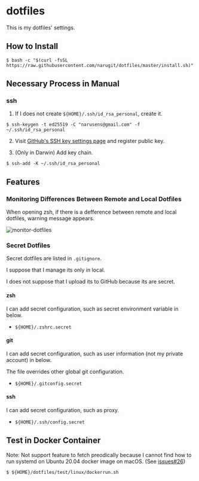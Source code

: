 # dotfiles

This is my dotfiles' settings.

## How to Install

```console
$ bash -c "$(curl -fsSL https://raw.githubusercontent.com/narugit/dotfiles/master/install.sh)"
```

## Necessary Process in Manual
### ssh 
1. If I does not create `${HOME}/.ssh/id_rsa_personal`, create it.
```console
$ ssh-keygen -t ed25519 -C "narusens@gmail.com" -f ~/.ssh/id_rsa_personal
```

2. Visit [GitHub's SSH key settings page](https://github.com/settings/keys) and register public key.

3. (Only in Darwin) Add key chain.
```console
$ ssh-add -K ~/.ssh/id_rsa_personal
```

## Features
### Monitoring Differences Between Remote and Local Dotfiles
When opening zsh, if there is a defference between remote and local dotfiles, warning message appears.

![monitor-dotfiles](https://user-images.githubusercontent.com/51317139/134848314-2051a95a-15ae-4f40-bbeb-d4188c85ef3f.png)

### Secret Dotfiles
Secret dotfiles are listed in `.gitignore`.

I suppose that I manage its only in local.

I does not suppose that I upload its to GitHub because its are secret.

#### zsh
I can add secret configuration, such as secret environment variable in below.
- `${HOME}/.zshrc.secret`

#### git
I can add secret configuration, such as user information (not my private account) in below.

The file overrides other global git configuration.

- `${HOME}/.gitconfig.secret`

#### ssh
I can add secret configuration, such as proxy.

- `${HOME}/.ssh/config.secret`

## Test in Docker Container
Note: Not support feature to fetch preodically because I cannot find how to run systemd on Ubuntu 20.04 docker image on macOS. (See [issues#26](https://github.com/narugit/dotfiles/issues/26))

```console
$ ${HOME}/dotfiles/test/linux/dockerrun.sh
```

